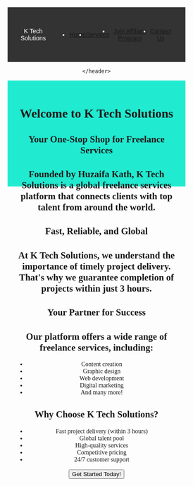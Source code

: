 
<!DOCTYPE html>
<html>
<head>
    <meta charset="utf-8">
    <meta name="viewport" content="width=device-width, initial-scale=1">
    <title>K Tech Solutions</title>
<link rel="icon" type="image/png" href="https://encrypted-tbn0.gstatic.com/images?q=tbn:ANd9GcQppIjRgvVCErBvMUnUAvDeW5PcuxgirxNh7g&s">
</head>
<style>
  * {box-sizing: border-box;}
body {font-family: Verdana, sans-serif;}
.mySlides {display: none;}
img {vertical-align: middle;}

/* Slideshow container */
.slideshow-container {
  width: 100%;
  height: 200px;
  position: relative;
  margin: auto;
}

/* Caption text */
.text {
  color: #f2f2f2;
  font-size: 15px;
  padding: 8px 12px;
  position: absolute;
  bottom: 8px;
  width: 100%;
  text-align: center;
}

/* Number text (1/3 etc) */
.numbertext {
  color: #f2f2f2;
  font-size: 12px;
  padding: 8px 12px;
  position: absolute;
  top: 0;
}

/* The dots/bullets/indicators */
.dot {
  height: 15px;
  width: 100%;
  margin: 0 2px;
  background-color: #bbb;
  border-radius: 50%;
  display: inline-block;
  transition: background-color 0.6s ease;
}

.active {
  background-color: #717171;
}

/* Fading animation */
.fade {
  animation-name: fade;
  animation-duration: 1.5s;
}

@keyframes fade {
  from {opacity: .4} 
  to {opacity: 1}
}

/* On smaller screens, decrease text size */
@media only screen and (max-width: 300px) {
  .text {font-size: 11px}
}

   
    /* Reset some default styles */
* {
    margin: 0;
    padding: 0;
    box-sizing: border-box;
}

body {
    font-family: Arial, sans-serif;
    background-color: whitesmoke;
    line-height: 1.6;
    background-color: black;
}

header {
    background:black;
    color: #20ebd1;
    padding: 10px 0;
    text-align: center;
}

nav ul {
    list-style-type: none;
}

nav ul li {
    display: inline;
    margin: 0 10px;
}

nav ul li a {
    color: #20ebd1;
    text-decoration: none;
    padding: 5px 10px;
    border-radius: 200px;
    transition: background-color 0.8s;
   
}

nav ul li a:hover {
    background-color: rgba(255, 255, 255, 0.2);
}
 .slider {
  position: relative;
  width: 600px; /* adjust the width */
  height: 400px; /* adjust the height */
}

.slides {
  display: flex;
  transition: transform 0.5s ease;
}

.slides img {
  width: 100%;
  height: 100%;
}

.prev, .next {
  position: absolute;
  top: 50%;
  transform: translateY(-50%);
  background-color: #fff;
  border: none;
  padding: 10px;
  cursor: pointer;
}

.prev {
  left: 0;
}

.next {
  right: 0;
}

.social-links {
  position: absolute;
  bottom: 0;
  left: 50%;
  transform: translateX(-50%);
  display: flex;
  justify-content: space-between;
  width: 200px; /* adjust the width */
}

.social-links img {
  width: 30px; /* adjust the width */
  height: 30px; /* adjust the height */
  margin: 10px;
}
.hello{
    height: 240px;
    width: 100%;
    background-color: #20ebd1;
    padding: 20px;
    font-family: cursive;
    text flex-wrap: revert;

}
.h1{
    text-align: center;
}
.services {
    display: flex;
    flex-wrap: wrap;
    justify-content: space-around;
    margin-top:10px;
}

.service {
    background-color:green;
    padding: 40px;
    margin: 2px;
    margin-top: 1px;
    margin-right: 70%;
    scale: 100%;

    width: calc(80%-30%);
    box-shadow: 0 0 10px rgba(0, 0, 0, 0.1);
    border-radius:90px;
}

.service h2 {
    color: #20ebd1;
    font-size: 2em;
    margin-bottom: 10px;
}

.service p {
    color:#20ebd1;
    font-size: 1.1em;
    line-height: 1.6;
}
div.hey{
    background-color:#f00f0f ;
    text-align: center;
    font-family: serif;

}
  .navbar {
  display: flex;
  justify-content: space-between;
  align-items: center;
  background-color: #333;
  color: #fff;
  padding: 1rem;
}

.logo {
  font-size: 1.5rem;
  font-weight: bold;
}

.nav-links {
  list-style: none;
  display: flex;
}

.nav-links li {
  margin-right: 20px;
}

.nav-links a {
  color: #fff;
  text-decoration: none;
  transition: color 0.3s ease;
}

.nav-links a:hover {
  color: #007bff;
}

.burger {
  display: none;
  cursor: pointer;
}

.burger div {
  width: 25px;
  height: 3px;
  background-color: #fff;
  margin-bottom: 5px;
}

@media (max-width: 768px) {
  .nav-links {
    display: none;
  }
  .burger {
    display: block;
  }
}

.container {
  max-width: 1200px;
  margin: 40px auto;
  display: flex;
  flex-wrap: wrap;
  justify-content: center;
}

.box {
  width: calc(33.33% - 20px);
  margin: 10px;
  padding: 20px;
  background-color: #f7f7f7;
  border-radius: 10px;
  box-shadow: 0 0 10px rgba(0, 0, 0, 0.1);
  opacity: 0;
  transform: scale(0.5);
  animation: animate-box 1s forwards infinite alternate;
}

.box h2 {
  font-size: 18px;
  margin-bottom: 20px;
  color: #333;
}

.box ul {
  list-style: none;
  padding: 0;
  margin: 0;
}

.box li {
  margin-bottom: 10px;
  color: #666;
}

.box button {
  background-color: #007bff;
  color: #fff;
  border: none;
  padding: 10px 20px;
  font-size: 18px;
  cursor: pointer;
  border-radius: 10px;
}

.box button:hover {
  background-color: #0056b3;
}

@keyframes animate-box {
  0% {
    opacity: 0;
    transform: scale(0.5);
  }
  100% {
    opacity: 1;
    transform: scale(1);
  }
}
  width: 100%;
  text-align: center;
}

/* Number text (1/3 etc) */
.numbertext {
  color: #f2f2f2;
  font-size: 12px;
  padding: 8px 12px;
  position: absolute;
  top: 0;
}

/* The dots/bullets/indicators */
.dot {
  height: 15px;
  width: 15px;
  margin: 0 2px;
  background-color: #bbb;
  border-radius: 50%;
  display: inline-block;
  transition: background-color 0.6s ease;
}

.active {
  background-color: #717171;
}

/* Fading animation */
.fade {
  animation-name: fade;
  animation-duration: 1.5s;
}

@keyframes fade {
  from {opacity: .4}
  to {opacity: 1}
}

/* On smaller screens, decrease text size */
@media only screen and (max-width: 300px) {
  .text {font-size: 11px}
}

div.kath{
  width: 100%;
  height: 260px;
  background-color: #31d9cf;
  justify-content: center;
  align-content: center;
}
.fade {
  position: relative;
  width: 300px;
  height: 200px;
  border: 1px solid #ddd;
}

.product-info, .product-action {
  position: absolute;
  width: 100%;
  height: 100%;
  transition: opacity 0.5s;
}

.product-info {
  background-color: #fff;
  z-index: 2;
}

.product-action {
  background-color: #4CAF50;
  color: #fff;
  opacity: 0;
}

.fade:hover .product-info {
  opacity: 0;
}

.fade:hover .product-action {
  opacity: 1;
}  




</style>
<script> function loadHomeContent() { const contentDiv = document.getElementById('content'); contentDiv.innerHTML = ` <h2>Welcome to K Tech Solutions</h2> <p>This is the home content. Here you can add all the information you want your visitors to read.</p> <p>Feel free to customize this content as per your needs.</p> `; } </script> </head>
<body>

  <div class="abcd">
   
  </div>
    <header>
        <nav class="navbar">
  <div class="logo">K Tech Solutions</div>
  <ul class="nav-links">
   
  <div class="navbar">
    <li><a href="home.html">Home</a></li>
    <li><a href="services.html">Services</a></li>
    <li><a  href="about.html">Join Affiliate Program</a></li>
     <li><a href="contactus.html">Contact Us</a></li>
     </div> <div id="content" class="content">  </div>
</ul>
  <div class="burger">
    <div class="line1"></div>
    <div class="line2"></div>
    <div class="line3"></div>
  </div>
</nav>

    </header>
   
   <div class="hello">
   <h1 class="h1">Welcome to K Tech Solutions</h1>
<div class="container">
  <div class="box animated-box">
    <h2>Your One-Stop Shop for Freelance Services</h2>
  </div>
  <div class="box animated-box">
    <h2>Founded by Huzaifa Kath, K Tech Solutions is a global freelance services platform that connects clients with top talent from around the world.</h2>
  </div>
  <div class="box animated-box">
    <h2>Fast, Reliable, and Global</h2>
  </div>
  <div class="box animated-box">
    <h2>At K Tech Solutions, we understand the importance of timely project delivery. That's why we guarantee completion of projects within just 3 hours.</h2>
  </div>
  <div class="box animated-box">
    <h2>Your Partner for Success</h2>
  </div>
  <div class="box animated-box">
    <h2>Our platform offers a wide range of freelance services, including:</h2>
    <ul>
      <li>Content creation</li>
      <li>Graphic design</li>
      <li>Web development</li>
      <li>Digital marketing</li>
      <li>And many more!</li>
    </ul>
  </div>
  <div class="box animated-box">
    <h2>Why Choose K Tech Solutions?</h2>
    <ul>
      <li>Fast project delivery (within 3 hours)</li>
      <li>Global talent pool</li>
      <li>High-quality services</li>
      <li>Competitive pricing</li>
      <li>24/7 customer support</li>
    </ul>
  </div>
  <div class="box animated-box">
    <button>Get Started Today!</button>
  </div>
</div>

 




 
 
 
<script>
let slideIndex = 0;
showSlides();
<script>
 const express = require('express');
const app = express();

app.get('/home', (req, res) => {
  res.send('<h1>Welcome to K Tech Solutions</h1>');
});

app.get('/services', (req, res) => {
  res.send('<h1>Our Services</h1><ul><li>Content creation</li><li>Graphic design</li><li>Web development</li></ul>');
});

app.get('/portfolio', (req, res) => {
  res.send('<h1>Our Portfolio</h1><p>Coming soon...</p>');
});

app.get('/about', (req, res) => {
  res.send('<h1>About Us</h1><p>We are a global freelance services platform...</p>');
});

app.get('/contact', (req, res) => {
  res.send('<h1>Get in Touch</h1><p>contact@ktechsolutions.com</p>');
});

app.listen(3000, () => {
  console.log('Server started on port 3000');
});
app.use(express.static('public'));
let slideIndex = 0;
showSlides();

function showSlides() {
  let i;
  let slides = document.getElementsByClassName("mySlides");
  let dots = document.getElementsByClassName("dot");
  for (i = 0; i < slides.length; i++) {
    slides[i].style.display = "none";  
  }
  slideIndex++;
  if (slideIndex > slides.length) {slideIndex = 1}    
  for (i = 0; i < dots.length; i++) {
    dots[i].className = dots[i].className.replace(" active", "");
  }
  slides[slideIndex-1].style.display = "block";  
  dots[slideIndex-1].className += " active";
  setTimeout(showSlides, 2000); // Change image every 2 seconds
}
</script>


<script>
let slideIndex = 0;
showSlides();

function showSlides() {
  let i;
  let slides = document.getElementsByClassName("mySlides");
  let dots = document.getElementsByClassName("dot");
  for (i = 0; i < slides.length; i++) {
    slides[i].style.display = "none";  
  }
  slideIndex++;
  if (slideIndex > slides.length) {slideIndex = 1}    
  for (i = 0; i < dots.length; i++) {
    dots[i].className = dots[i].className.replace(" active", "");
  }
  slides[slideIndex-1].style.display = "block";  
  dots[slideIndex-1].className += " active";
  setTimeout(showSlides, 2000); // Change image every 2 seconds
}
</script>


</body>
</html>
